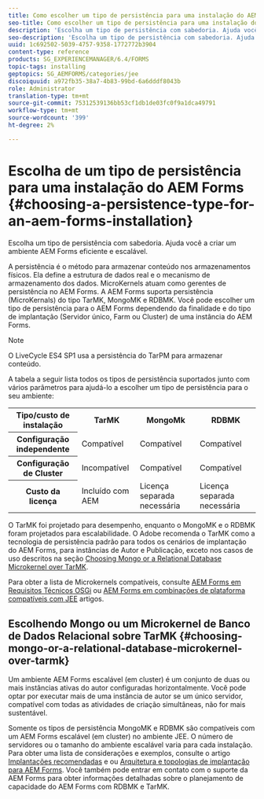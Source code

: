 ```yaml
---
title: Como escolher um tipo de persistência para uma instalação do AEM Forms
seo-title: Como escolher um tipo de persistência para uma instalação do AEM Forms
description: 'Escolha um tipo de persistência com sabedoria. Ajuda você a criar um ambiente AEM Forms eficiente e escalável. '
seo-description: 'Escolha um tipo de persistência com sabedoria. Ajuda você a criar um ambiente AEM Forms eficiente e escalável. '
uuid: 1c692502-5039-4757-9358-1772772b3904
content-type: reference
products: SG_EXPERIENCEMANAGER/6.4/FORMS
topic-tags: installing
geptopics: SG_AEMFORMS/categories/jee
discoiquuid: a972fb35-38a7-4b83-99bd-6a6dddf8043b
role: Administrator
translation-type: tm+mt
source-git-commit: 75312539136bb53cf1db1de03fc0f9a1dca49791
workflow-type: tm+mt
source-wordcount: '399'
ht-degree: 2%

---
```



# Escolha de um tipo de persistência para uma instalação do AEM Forms {#choosing-a-persistence-type-for-an-aem-forms-installation}

Escolha um tipo de persistência com sabedoria. Ajuda você a criar um ambiente AEM Forms eficiente e escalável.

A persistência é o método para armazenar conteúdo nos armazenamentos físicos. Ela define a estrutura de dados real e o mecanismo de armazenamento dos dados. MicroKernels atuam como gerentes de persistência no AEM Forms. A AEM Forms suporta persistência (MicroKernals) do tipo TarMK, MongoMK e RDBMK. Você pode escolher um tipo de persistência para o AEM Forms dependendo da finalidade e do tipo de implantação (Servidor único, Farm ou Cluster) de uma instância do AEM Forms.

>[!NOTE]
>
>O LiveCycle ES4 SP1 usa a persistência do TarPM para armazenar conteúdo.

A tabela a seguir lista todos os tipos de persistência suportados junto com vários parâmetros para ajudá-lo a escolher um tipo de persistência para o seu ambiente:

<table> 
 <tbody>
  <tr>
   <th><strong>Tipo/custo de instalação</strong></th> 
   <th><strong>TarMK</strong></th> 
   <th><strong>MongoMk</strong></th> 
   <th><strong>RDBMK</strong></th> 
  </tr>
  <tr>
   <th><strong>Configuração independente</strong></th> 
   <td>Compatível<br /> </td> 
   <td>Compatível</td> 
   <td>Compatível</td> 
  </tr>
  <tr>
   <th><strong>Configuração de Cluster</strong></th> 
   <td>Incompatível</td> 
   <td>Compatível</td> 
   <td>Compatível</td> 
  </tr>
  <tr>
   <th><strong>Custo da licença</strong></th> 
   <td>Incluído com AEM </td> 
   <td>Licença separada necessária</td> 
   <td>Licença separada necessária</td> 
  </tr>
 </tbody>
</table>

O TarMK foi projetado para desempenho, enquanto o MongoMK e o RDBMK foram projetados para escalabilidade. O Adobe recomenda o TarMK como a tecnologia de persistência padrão para todos os cenários de implantação do AEM Forms, para instâncias de Autor e Publicação, exceto nos casos de uso descritos na seção [Choosing Mongo or a Relational Database Microkernel over TarMK](#p-choosing-mongo-or-a-relational-database-microkernel-over-tarmk-p).

Para obter a lista de Microkernels compatíveis, consulte [AEM Forms em Requisitos Técnicos OSGi](/help/sites-deploying/technical-requirements.md) ou [AEM Forms em combinações de plataforma compatíveis com JEE](/help/forms/using/aem-forms-jee-supported-platforms.md) artigos.

## Escolhendo Mongo ou um Microkernel de Banco de Dados Relacional sobre TarMK {#choosing-mongo-or-a-relational-database-microkernel-over-tarmk}

Um ambiente AEM Forms escalável (em cluster) é um conjunto de duas ou mais instâncias ativas do autor configuradas horizontalmente. Você pode optar por executar mais de uma instância de autor se um único servidor, compatível com todas as atividades de criação simultâneas, não for mais sustentável.

Somente os tipos de persistência MongoMK e RDBMK são compatíveis com um AEM Forms escalável (em cluster) no ambiente JEE. O número de servidores ou o tamanho do ambiente escalável varia para cada instalação. Para obter uma lista de considerações e exemplos, consulte o artigo [Implantações recomendadas](/help/sites-deploying/recommended-deploys.md) e ou [Arquitetura e topologias de implantação para AEM Forms](/help/forms/using/aem-forms-architecture-deployment.md). Você também pode entrar em contato com o suporte da AEM Forms para obter informações detalhadas sobre o planejamento de capacidade do AEM Forms com RDBMK e TarMK.
